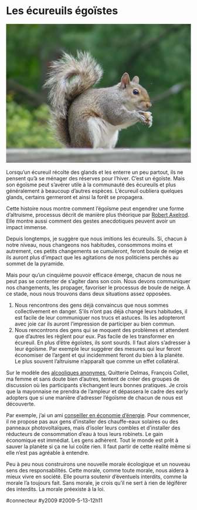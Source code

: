 # Les écureuils égoïstes

![](_i/eastgraysquirrel1.webp)

Lorsqu’un écureuil récolte des glands et les enterre un peu partout, ils ne pensent qu’à se ménager des réserves pour l’hiver. C’est un égoïste. Mais son égoïsme peut s’avérer utile à la communauté des écureuils et plus généralement à beaucoup d’autres espèces. L’écureuil oubliera quelques glands, certains germeront et ainsi la forêt se propagera.

Cette histoire nous montre comment l’égoïsme peut engendrer une forme d’altruisme, processus décrit de manière plus théorique par [Robert Axelrod](../../2007/5/le-dilemme-du-prisonnier.md). Elle montre aussi comment des gestes anecdotiques peuvent avoir un impact immense.

Depuis longtemps, je suggère que nous imitions les écureuils. Si, chacun à notre niveau, nous changeons nos habitudes, consommons moins et autrement, ces petits changements se cumuleront, feront boule de neige et ils auront plus d’impact que les agitations de nos politiciens perchés au sommet de la pyramide.

Mais pour qu’un cinquième pouvoir efficace émerge, chacun de nous ne peut pas se contenter de s’agiter dans son coin. Nous devons communiquer nos changements, les propager, favoriser le processus de boule de neige. À ce stade, nous nous trouvons dans deux situations assez opposées.

1. Nous rencontrons des gens déjà convaincus que nous sommes collectivement en danger. S’ils n’ont pas déjà changé leurs habitudes, il est facile de leur communiquer nos trucs et astuces. Ils les adopteront avec joie car ils auront l’impression de participer au bien commun.
2. Nous rencontrons des gens qui se moquent des problèmes et attendent que d’autres les règlent pour eux. Pas facile de les transformer en écureuil. En plus d’être égoïstes, ils sont sourds. Il faut alors s’adresser à leur égoïsme. Par exemple leur suggérer des mesures qui leur feront économiser de l’argent et qui incidemment feront du bien à la planète. Le plus souvent l’altruisme n’apparaît que comme un effet collatéral.

Sur le modèle des [alcooliques anonymes](../../2007/9/trois-jours-au-vert.md), Quitterie Delmas, François Collet, ma femme et sans doute bien d’autres, tentent de créer des groupes de discussion où les participants s’échangent leurs bonnes pratiques. Je crois que la mayonnaise ne prendra de l’ampleur et dépassera le cadre des early adopters que si une manière d’adresser l’égoïsme de chacun de nous est découverte.

Par exemple, j’ai un ami [conseiller en économie d’énergie](http://renovetik.com). Pour commencer, il ne propose pas aux gens d’installer des chauffe-eaux solaires ou des panneaux photovoltaïques, mais d’isoler leurs combles et d’installer des réducteurs de consommation d’eau à tous leurs robinets. Le gain économique est immédiat. Les gens adhèrent. Tout le monde est prêt à sauver la planète si ça ne lui coûte rien. Il faut partir de cette réalité même si elle n’est pas agréable à entendre.

Peu à peu nous construirons une nouvelle morale écologique et un nouveau sens des responsabilités. Cette morale, comme toute morale, nous aidera à mieux vivre en société. Elle pourra soutenir d’éventuels interdits, comme la morale l’a toujours fait. Sans morale, je crois qu’il ne sert à rien de légiférer des interdits. La morale préexiste à la loi.

#connecteur #y2009 #2009-5-13-12h11

